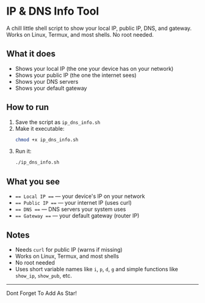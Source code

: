 # IP & DNS Info Tool

A chill little shell script to show your local IP, public IP, DNS, and gateway. Works on Linux, Termux, and most shells. No root needed.

## What it does
- Shows your local IP (the one your device has on your network)
- Shows your public IP (the one the internet sees)
- Shows your DNS servers
- Shows your default gateway

## How to run
1. Save the script as `ip_dns_info.sh`
2. Make it executable:
   ```sh
   chmod +x ip_dns_info.sh
   ```
3. Run it:
   ```sh
   ./ip_dns_info.sh
   ```

## What you see
- `== Local IP ==` — your device's IP on your network
- `== Public IP ==` — your internet IP (uses curl)
- `== DNS ==` — DNS servers your system uses
- `== Gateway ==` — your default gateway (router IP)

## Notes
- Needs `curl` for public IP (warns if missing)
- Works on Linux, Termux, and most shells
- No root needed
- Uses short variable names like `i`, `p`, `d`, `g` and simple functions like `show_ip`, `show_pub`, etc.

---

Dont Forget To Add As Star!
